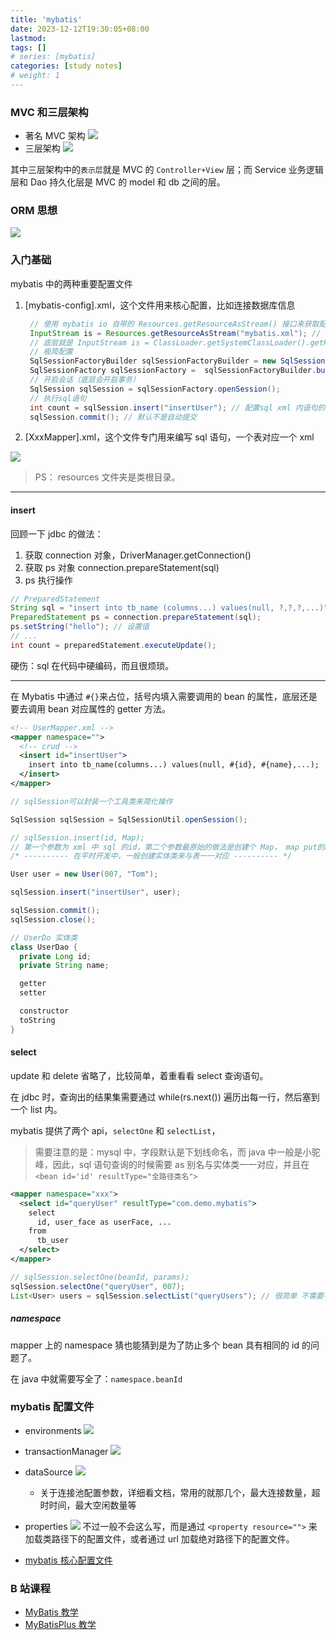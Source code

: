 ```yaml
---
title: 'mybatis'
date: 2023-12-12T19:30:05+08:00
lastmod:
tags: []
# series: [mybatis]
categories: [study notes]
# weight: 1
---
```


### MVC 和三层架构

- 著名 MVC 架构
  ![](https://cdn.jsdelivr.net/gh/yokiizx/picgo@main/img/202312121932695.png)
- 三层架构
  ![](https://cdn.jsdelivr.net/gh/yokiizx/picgo@main/img/202312122258621.png)

其中三层架构中的`表示层`就是 MVC 的 `Controller+View` 层；而 Service 业务逻辑层和 Dao 持久化层是 MVC 的 model 和 db 之间的层。

### ORM 思想

![](https://cdn.jsdelivr.net/gh/yokiizx/picgo@main/img/202312141810437.png)

### 入门基础

mybatis 中的两种重要配置文件

1. [mybatis-config].xml，这个文件用来核心配置，比如连接数据库信息

   ```java
    // 使用 mybatis io 自带的 Resources.getResourceAsStream() 接口来获取配置文件的输入流
    InputStream is = Resources.getResourceAsStream("mybatis.xml"); // 第二个参数可以指定环境，详细看下面的配置文件教学
    // 底层就是 InputStream is = ClassLoader.getSystemClassLoader().getResourceAsStream("mybatis.xml")
    // 极简配置
    SqlSessionFactoryBuilder sqlSessionFactoryBuilder = new SqlSessionFactoryBuilder();
    SqlSessionFactory sqlSessionFactory =  sqlSessionFactoryBuilder.build(is);
    // 开启会话（底层会开启事务）
    SqlSession sqlSession = sqlSessionFactory.openSession();
    // 执行sql语句
    int count = sqlSession.insert("insertUser"); // 配置sql xml 内语句的 id
    sqlSession.commit(); // 默认不是自动提交
   ```

2. [XxxMapper].xml，这个文件专门用来编写 sql 语句，一个表对应一个 xml

![](https://cdn.jsdelivr.net/gh/yokiizx/picgo@main/img/202312181356370.png)

> PS： resources 文件夹是类根目录。

---

#### insert

回顾一下 jdbc 的做法：

1. 获取 connection 对象，DriverManager.getConnection()
2. 获取 ps 对象 connection.prepareStatement(sql)
3. ps 执行操作

```java
// PreparedStatement
String sql = "insert into tb_name (columns...) values(null, ?,?,?,...)"; // 通过 ？占位
PreparedStatement ps = connection.prepareStatement(sql);
ps.setString("hello"); // 设置值
// ...
int count = preparedStatement.executeUpdate();
```

硬伤：sql 在代码中硬编码，而且很烦琐。

---

在 Mybatis 中通过 `#{}`来占位，括号内填入需要调用的 bean 的属性，底层还是要去调用 bean 对应属性的 getter 方法。

```xml
<!-- UserMapper.xml -->
<mapper namespace="">
  <!-- crud -->
  <insert id="insertUser">
    insert into tb_name(columns...) values(null, #{id}, #{name},...);
  </insert>
</mapper>
```

```java
// sqlSession可以封装一个工具类来简化操作

SqlSession sqlSession = SqlSessionUtil.openSession();

// sqlSession.insert(id, Map);
// 第一个参数为 xml 中 sql 的id，第二个参数最原始的做法是创建个 Map， map put的key与表字段一一对应。
/* ---------- 在平时开发中，一般创建实体类来与表一一对应 ---------- */

User user = new User(007, "Tom");

sqlSession.insert("insertUser", user);

sqlSession.commit();
sqlSession.close();

// UserDo 实体类
class UserDao {
  private Long id;
  private String name;

  getter
  setter

  constructor
  toString
}
```

#### select

update 和 delete 省略了，比较简单，着重看看 select 查询语句。

在 jdbc 时，查询出的结果集需要通过 while(rs.next()) 遍历出每一行，然后塞到一个 list 内。

mybatis 提供了两个 api，`selectOne` 和 `selectList`，

> 需要注意的是：mysql 中，字段默认是下划线命名，而 java 中一般是小驼峰，因此，sql 语句查询的时候需要 as 别名与实体类一一对应，并且在 `<bean id='id' resultType="全路径类名">`

```xml
<mapper namespace="xxx">
  <select id="queryUser" resultType="com.demo.mybatis">
    select
      id, user_face as userFace, ...
    from
      tb_user
  </select>
</mapper>
```

```java
// sqlSession.selectOne(beanId, params);
sqlSession.selectOne("queryUser", 007);
List<User> users = sqlSession.selectList("queryUsers"); // 很简单 不需要手动遍历了
```

##### namespace

mapper 上的 namespace 猜也能猜到是为了防止多个 bean 具有相同的 id 的问题了。

在 java 中就需要写全了：`namespace.beanId`

### mybatis 配置文件

- environments
  ![](https://cdn.jsdelivr.net/gh/yokiizx/picgo@main/img/202312181356370.png)
- transactionManager
  ![](https://cdn.jsdelivr.net/gh/yokiizx/picgo@main/img/202312201340544.png)
- dataSource
  ![](https://cdn.jsdelivr.net/gh/yokiizx/picgo@main/img/202312201339872.png)

  - 关于连接池配置参数，详细看文档，常用的就那几个，最大连接数量，超时时间，最大空闲数量等

- properties
  ![](https://cdn.jsdelivr.net/gh/yokiizx/picgo@main/img/202312210923360.png)
  不过一般不会这么写，而是通过 `<property resource="">` 来加载类路径下的配置文件，或者通过 url 加载绝对路径下的配置文件。

- [mybatis 核心配置文件](https://www.bilibili.com/video/BV1JP4y1Z73S?p=24&spm_id_from=pageDriver&vd_source=fbca740e2a57caf4d6e7c18d1010346e)

### B 站课程

- [MyBatis 教学](https://www.bilibili.com/video/BV1JP4y1Z73S)
- [MyBatisPlus 教学](https://www.bilibili.com/video/BV1Xu411A7tL)
